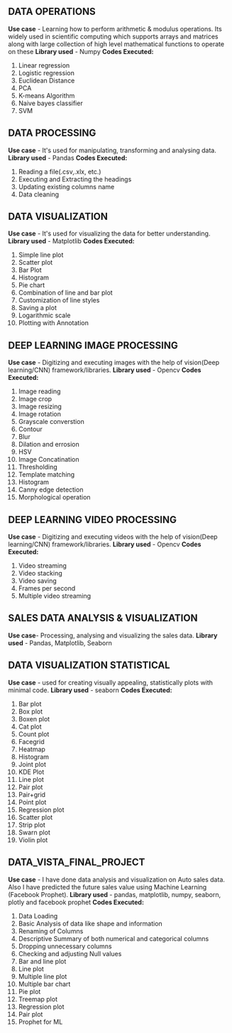 ## DATA OPERATIONS
**Use case** - Learning how to perform arithmetic & modulus operations. Its widely used in scientific computing which supports arrays and matrices along with large collection of high level mathematical functions to operate on these 
**Library used** - Numpy
**Codes Executed:**
1. Linear regression
2. Logistic regression
3. Euclidean Distance
4. PCA
5. K-means Algorithm
6. Naive bayes classifier
7. SVM

## DATA PROCESSING
**Use case** - It's used for manipulating, transforming and analysing data.
**Library used** - Pandas
**Codes Executed:**
1. Reading a file(.csv,.xlx, etc.)
2. Executing and Extracting the headings
3. Updating existing columns name
4. Data cleaning

## DATA VISUALIZATION
**Use case** - It's used for visualizing the data for better understanding.
**Library used** - Matplotlib
**Codes Executed:**
1. Simple line plot
2. Scatter plot
3. Bar Plot
4. Histogram
5. Pie chart
6. Combination of line and bar plot
7. Customization of line styles
8. Saving a plot
9. Logarithmic scale
10. Plotting with Annotation

## DEEP LEARNING IMAGE PROCESSING
**Use case** - Digitizing and executing images with the help of vision(Deep learning/CNN) framework/libraries.
**Library used** - Opencv
**Codes Executed:**
1. Image reading
2. Image crop
3. Image resizing
4. Image rotation
5. Grayscale converstion
6. Contour
7. Blur
8. Dilation and errosion
9. HSV
10. Image Concatination
11. Thresholding
12. Template matching
13. Histogram
14. Canny edge detection
15. Morphological operation

## DEEP LEARNING VIDEO PROCESSING
**Use case** - Digitizing and executing videos with the help of vision(Deep learning/CNN) framework/libraries.
**Library used** - Opencv
**Codes Executed:**
1. Video streaming
2. Video stacking
3. Video saving
4. Frames per second
5. Multiple video streaming

## SALES DATA ANALYSIS & VISUALIZATION
**Use case**- Processing, analysing and visualizing the sales data.
**Library used** - Pandas, Matplotlib, Seaborn

## DATA VISUALIZATION STATISTICAL
**Use case** - used for creating visually appealing, statistically plots with minimal code.
**Library used** - seaborn
**Codes Executed:**
1. Bar plot
2. Box plot
3. Boxen plot
4. Cat plot
5. Count plot
6. Facegrid
7. Heatmap
8. Histogram
9. Joint plot
10. KDE Plot
11. Line plot
12. Pair plot
13. Pair+grid
14. Point plot
15. Regression plot
16. Scatter plot
17. Strip plot
18. Swarn plot
19. Violin plot

## DATA_VISTA_FINAL_PROJECT
**Use case** - I have done data analysis and visualization on Auto sales data. Also I have predicted the future sales value using Machine Learning (Facebook Prophet).
**Library used** - pandas, matplotlib, numpy, seaborn, plotly and facebook prophet
**Codes Executed:**
1. Data Loading
2. Basic Analysis of data like shape and information
3. Renaming of Columns
4. Descriptive Summary of both numerical and categorical columns
5. Dropping unnecessary columns
6. Checking and adjusting Null values
7. Bar and line plot
8. Line plot
9. Multiple line plot
10. Multiple bar chart
11. Pie plot
12. Treemap plot
13. Regression plot
14. Pair plot
15. Prophet for ML
